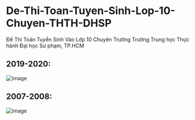 # De-Thi-Toan-Tuyen-Sinh-Lop-10-Chuyen-THTH-DHSP
Đề Thi Toán Tuyển Sinh Vào Lớp 10 Chuyên Trường Trường Trung học Thực hành Đại học Sư phạm, TP.HCM

## 2019-2020:
![image](https://github.com/trietptm/De-Thi-Toan-Tuyen-Sinh-Lop-10-Chuyen-THTH-DHSP/assets/526959/cbd03e3e-6afd-41d8-a01c-13a13c1151ea)

## 2007-2008:
![image](https://github.com/trietptm/De-Thi-Toan-Tuyen-Sinh-Lop-10-Chuyen-THTH-DHSP/assets/526959/0c3177ac-43b2-4d0e-8c00-90ec10a257cf)





